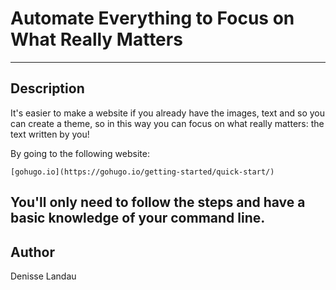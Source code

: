 # Automate Everything to Focus on What Really Matters

---

## Description

It's easier to make a website if you already have the images, text and so you can create a theme, so in this way you can focus on what really matters: the text written by you!

By going to the following website:

    [gohugo.io](https://gohugo.io/getting-started/quick-start/)

You'll only need to follow the steps and have a basic knowledge of your command line.
--

## Author

Denisse Landau [](https://www.linkedin.com/in/denisselandau/)